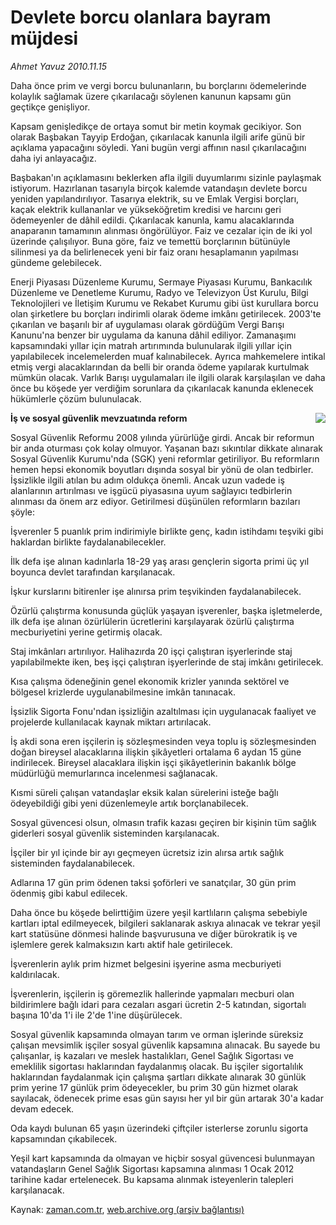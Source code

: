 # Devlete borcu olanlara bayram müjdesi

*Ahmet  Yavuz 2010.11.15*

<td class="columnist-detail">
<p>Daha önce prim ve vergi borcu bulunanların, bu borçlarını ödemelerinde kolaylık sağlamak üzere çıkarılacağı söylenen kanunun kapsamı gün geçtikçe genişliyor.</p>
<p>
<div id="haberMetinDiv">
<p>Kapsam genişledikçe de ortaya somut bir metin koymak gecikiyor. Son olarak Başbakan Tayyip Erdoğan, çıkarılacak kanunla ilgili arife günü bir açıklama yapacağını söyledi. Yani bugün vergi affının nasıl çıkarılacağını daha iyi anlayacağız.
<p> Başbakan'ın açıklamasını beklerken afla ilgili duyumlarımı sizinle paylaşmak istiyorum. Hazırlanan tasarıyla birçok kalemde vatandaşın devlete borcu yeniden yapılandırılıyor. Tasarıya elektrik, su ve Emlak Vergisi borçları, kaçak elektrik kullananlar ve yükseköğretim kredisi ve harcını geri ödemeyenler de dâhil edildi. Çıkarılacak kanunla, kamu alacaklarında anaparanın tamamının alınması öngörülüyor. Faiz ve cezalar için de iki yol üzerinde çalışılıyor. Buna göre, faiz ve temettü borçlarının bütünüyle silinmesi ya da belirlenecek yeni bir faiz oranı hesaplamanın yapılması gündeme gelebilecek.
<p> Enerji Piyasası Düzenleme Kurumu, Sermaye Piyasası Kurumu, Bankacılık Düzenleme ve Denetleme Kurumu, Radyo ve Televizyon Üst Kurulu, Bilgi Teknolojileri ve İletişim Kurumu ve Rekabet Kurumu gibi üst kurullara borcu olan şirketlere bu borçları indirimli olarak ödeme imkânı getirilecek. 2003'te çıkarılan ve başarılı bir af uygulaması olarak gördüğüm Vergi Barışı Kanunu'na benzer bir uygulama da kanuna dâhil ediliyor. Zamanaşımı kapsamındaki yıllar için matrah artırımında bulunularak ilgili yıllar için yapılabilecek incelemelerden muaf kalınabilecek. Ayrıca mahkemelere intikal etmiş vergi alacaklarından da belli bir oranda ödeme yapılarak kurtulmak mümkün olacak. Varlık Barışı uygulamaları ile ilgili olarak karşılaşılan ve daha önce bu köşede yer verdiğim sorunlara da çıkarılacak kanunda eklenecek hükümlerle çözüm bulunulacak.
<p><p align="center"><img align="right" border="0" src="http://web.archive.org/web/20101224005225im_/http://medya.zaman.com.tr/2010/11/15/vergi-takvimi-2.jpg"/>
<b><p>İş ve sosyal güvenlik mevzuatında reform</p></b>
<p>Sosyal Güvenlik Reformu 2008 yılında yürürlüğe girdi. Ancak bir reformun bir anda oturması çok kolay olmuyor. Yaşanan bazı sıkıntılar dikkate alınarak Sosyal Güvenlik Kurumu'nda (SGK) yeni reformlar getiriliyor. Bu reformların hemen hepsi ekonomik boyutları dışında sosyal bir yönü de olan tedbirler. İşsizlikle ilgili atılan bu adım oldukça önemli. Ancak uzun vadede iş alanlarının artırılması ve işgücü piyasasına uyum sağlayıcı tedbirlerin alınması da önem arz ediyor. Getirilmesi düşünülen reformların bazıları şöyle:
<p>İşverenler 5 puanlık prim indirimiyle birlikte genç, kadın istihdamı teşviki gibi haklardan birlikte faydalanabilecekler.
<p>İlk defa işe alınan kadınlarla 18-29 yaş arası gençlerin sigorta primi üç yıl boyunca devlet tarafından karşılanacak.
<p>İşkur kurslarını bitirenler işe alınırsa prim teşvikinden faydalanabilecek.
<p>Özürlü çalıştırma konusunda güçlük yaşayan işverenler, başka işletmelerde, ilk defa işe alınan özürlülerin ücretlerini karşılayarak özürlü çalıştırma mecburiyetini yerine getirmiş olacak.
<p>Staj imkânları artırılıyor. Halihazırda 20 işçi çalıştıran işyerlerinde staj yapılabilmekte iken, beş işçi çalıştıran işyerlerinde de staj imkânı getirilecek.
<p>Kısa çalışma ödeneğinin genel ekonomik krizler yanında sektörel ve bölgesel krizlerde uygulanabilmesine imkân tanınacak.
<p>İşsizlik Sigorta Fonu'ndan işsizliğin azaltılması için uygulanacak faaliyet ve projelerde kullanılacak kaynak miktarı artırılacak.
<p>İş akdi sona eren işçilerin iş sözleşmesinden veya toplu iş sözleşmesinden doğan bireysel alacaklarına ilişkin şikâyetleri ortalama 6 aydan 15 güne indirilecek. Bireysel alacaklara ilişkin işçi şikâyetlerinin bakanlık bölge müdürlüğü memurlarınca incelenmesi sağlanacak.
<p>Kısmi süreli çalışan vatandaşlar eksik kalan sürelerini isteğe bağlı ödeyebildiği gibi yeni düzenlemeyle artık borçlanabilecek.
<p>Sosyal güvencesi olsun, olmasın trafik kazası geçiren bir kişinin tüm sağlık giderleri sosyal güvenlik sisteminden karşılanacak.
<p>İşçiler bir yıl içinde bir ayı geçmeyen ücretsiz izin alırsa artık sağlık sisteminden faydalanabilecek.
<p>Adlarına 17 gün prim ödenen taksi şoförleri ve sanatçılar, 30 gün prim ödenmiş gibi kabul edilecek.
<p>Daha önce bu köşede belirttiğim üzere yeşil kartlıların çalışma sebebiyle kartları iptal edilmeyecek, bilgileri saklanarak askıya alınacak ve tekrar yeşil kart statüsüne dönmesi halinde başvurusuna ve diğer bürokratik iş ve işlemlere gerek kalmaksızın kartı aktif hale getirilecek.
<p>İşverenlerin aylık prim hizmet belgesini işyerine asma mecburiyeti kaldırılacak.
<p>İşverenlerin, işçilerin iş göremezlik hallerinde yapmaları mecburi olan bildirimlere bağlı idari para cezaları asgari ücretin 2-5 katından, sigortalı başına 10'da 1'i ile 2'de 1'ine düşürülecek.
<p>Sosyal güvenlik kapsamında olmayan tarım ve orman işlerinde süreksiz çalışan mevsimlik işçiler sosyal güvenlik kapsamına alınacak. Bu sayede bu çalışanlar, iş kazaları ve meslek hastalıkları, Genel Sağlık Sigortası ve emeklilik sigortası haklarından faydalanmış olacak. Bu işçiler sigortalılık haklarından faydalanmak için çalışma şartları dikkate alınarak 30 günlük prim yerine 17 günlük prim ödeyecekler, bu prim 30 gün hizmet olarak sayılacak, ödenecek prime esas gün sayısı her yıl bir gün artarak 30'a kadar devam edecek.
<p>Oda kaydı bulunan 65 yaşın üzerindeki çiftçiler isterlerse zorunlu sigorta kapsamından çıkabilecek.
<p>Yeşil kart kapsamında da olmayan ve hiçbir sosyal güvencesi bulunmayan vatandaşların Genel Sağlık Sigortası kapsamına alınması 1 Ocak 2012 tarihine kadar ertelenecek. Bu kapsama alınmak isteyenlerin talepleri karşılanacak.</p></p></p></p></p></p></p></p></p></p></p></p></p></p></p></p></p></p></p></p></p></p></p></p></div>
</p>
<a href="http://web.archive.org/web/20101224005225/mailto:ahmet.yavuz@zaman.com.tr">
</a></td>

Kaynak: [zaman.com.tr](http://zaman.com.tr/yazar.do?yazino=1053079), [web.archive.org (arşiv bağlantısı)](http://web.archive.org/web/20101224005225/http://www.zaman.com.tr:80/yazar.do?yazino=1053079)
